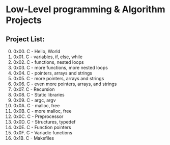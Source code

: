 # Low-Level programming & Algorithm Projects

## Project List:
0. 0x00. C - Hello, World
1. 0x01. C - variables, if, else, while
2. 0x02. C - functions, nested loops
3. 0x03. C - more functions, more nested loops
4. 0x04. C - pointers, arrays and strings
5. 0x05. C - more pointers, arrays and strings
6. 0x06. C - even more pointers, arrays, and strings
7. 0x07. C - Recursion
8. 0x08. C - Static libraries
9. 0x09. C - argc, argv
10. 0x0A. C - malloc, free
11. 0x0B. C - more malloc, free
12. 0x0C. C - Preprocessor
13. 0x0D. C - Structures, typedef
14. 0x0E. C - Function pointers
15. 0x0F. C - Variadic functions
16. 0x1B. C - Makefiles